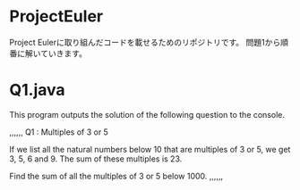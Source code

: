 # ProjectEuler
Project Eulerに取り組んだコードを載せるためのリポジトリです。
問題1から順番に解いていきます。

# Q1.java
This program outputs the solution of the following question to the console.

,,,,,,
Q1 : Multiples of 3 or 5

If we list all the natural numbers below 10 that are multiples of 3 or 5, we get 3, 5, 6 and 9. The sum of these multiples is 23.

Find the sum of all the multiples of 3 or 5 below 1000.
,,,,,,

